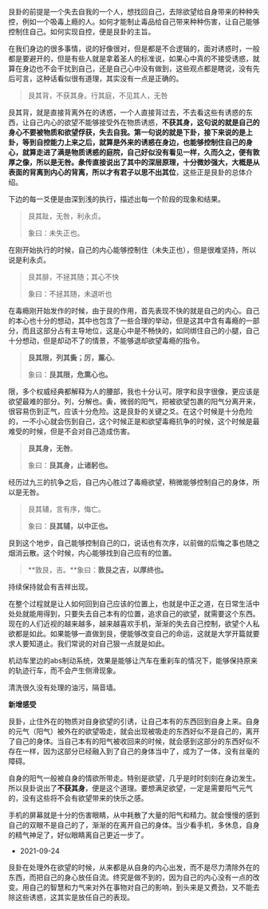 艮卦的前提是一个失去自我的一个人，想找回自己，去除欲望给自身带来的种种失控，例如一个吸毒上瘾的人。如何才能制止毒品给自己带来种种伤害，让自己能够控制住自己。如何实现自控，便是艮卦的主旨。

在我们身边的很多事情，说的好像很对，但是都是不合逻辑的，面对诱惑时，一般都是要避开的，但是有些人就是拿着圣人的标准说，如果心中真的不接受诱惑，就算在身边也不会干扰到自己，还是自己心中没有做到，这些观点都是瞎说，没有先后可言，这种话看似很有道理，其实没有一点是正确的。

> 艮其背，不获其身。行其庭，不见其人，无咎

艮其背，就是直接背离外在的诱惑，一个人直接背过去，不去看这些有诱惑的东西，让自己内心的欲望不能够接受外在物质诱惑，**不获其身，**这句说的就是自己的身心不要被物质和欲望俘获，失去自我。第一句说的就是下卦，接下来说的是上卦，等到自控能力上来之后，就算是外来的诱惑在身边，也能够控制住自己的身心，就算走进了满是物质诱惑的庭院，自己好似没有看见一样，久而久之，便有敦厚之像，所以是无咎。彖传直接说出了其中的深层原理，十分微妙强大，大概是从表面的背离到内心的背离，所以才有**君子以思不出其位**，这些正是艮卦的总体介绍。

下边的每一爻便是由深到浅的执行，描述出每一个阶段的现象和结果。

> 艮其趾，无咎，利永贞。
>
> 象曰：未失正也。

在刚开始执行的时候，自己的内心能够控制住（未失正也），但是很难坚持，所以说是利永贞。

> 艮其腓，不拯其随；其心不快
>
> 象曰：不拯其随，未退听也

在毒瘾刚开始发作的时候，由于艮的作用，首先表现不快的就是自己的内心。自己的本心也十分的想动，其中也包含了一些合理的举动，但是这其中含有毒瘾的一部分，而且这部分占有主导地位，这是心中是不畅快的，如同绑住自己的小腿，自己十分想动，但是却动不了的情景，不能够退却欲望毒瘾的指令。

> **艮其限，列其夤；厉，薰心**。
>
> 象曰：**艮其限，危熏心也。**

限，多个权威经典都解释为人的腰部，我也十分认可。限字和艮字很像，更应该是欲望最难的部分。列，分解也。夤，微弱的阳气，把被欲望包裹的阳气分离开来，很容易伤到正气，应该十分危险。这是艮卦的关键之爻。在这个时候是十分危险的，一不小心就会伤到自己，这个时候正是和欲望毒瘾抗争的时候，这个时候是最难受的时候，但是不会对自己造成伤害。

> **艮其身，无咎**。
>
> 象曰：**艮其身，止诸躬也。**

经历过九三的抗争之后，自己内心胜过了毒瘾欲望，稍微能够控制自己的身体，所以是无咎。

> 艮其辅，言有序，悔亡。
>
> 象曰：**艮其辅，以中正也。**

艮到这个地步，自己能够控制自己的口，说话也有次序，以前做的后悔之事也随之烟消云散。这个时候，内心能够找到自己应有的位置。

> **敦艮，吉。**象曰：**敦艮之吉，以厚终也。**

持续保持就会有吉祥出现。

在整个过程就是让人如何回到自己应该的位置上，也就是中正之道，在日常生活中处处就能用得到，只要失去自己本有的位置，追求自己的欲望，就需要这个东西。现在的人们近视的越来越多，越来越喜欢手机，渐渐的失去自己控制，欲望个人私欲都是如此。如果能够一直做到艮，便能够改变自己的命运，这就是大学开篇就要求人要知道止。我们常说的对自己狠一点就是如此。

机动车里边的abs制动系统，效果是能够让汽车在重刹车的情况下，能够保持原来的轨迹行车，而不会产生侧滑现象。

清洗很久没有处理的油污，隔音墙。

**新增感受**

艮卦，止住外在的物质对自身欲望的引诱，让自己本有的东西回到自身上来。自身的元气（阳气）被外在的欲望吸走，就会出现被吸走的东西好似不是自己的，离开了自己的身体。当自己本有的阳气被收回来的时候，就会感到这部分的东西好似不存在一样，因为这部分已经融入到了自己的身体当中了，成为了一体，没有丝毫的障碍。

自身的阳气一般被自身的情欲所带走。特别是欲望，几乎是时时刻刻在身边发生。所以艮卦说出了**不获其身**，便是这个道理。要想满足欲望，一定是需要阳气元气的，没有这些将不会有欲望带来的快乐之感。

手机的屏幕就是十分的伤害眼睛，从中耗散了大量的阳气和精力。就会慢慢的感到自己的双眼不是自己的了，渐渐的在离开自己的身体。当少看手机，多休息，自身的精气神足了，好似眼睛离自己更近一步了。

- 2021-09-24

艮卦在处理外在欲望的时候，从来都是从自身的内心出发，而不是尽力清除外在的东西，而把自己的身心放任自流。终究是做不到的，因为自己的内心没有一点的改变。用自己的智慧和力气来对外在事物对自己的影响，到头来是又费劲，又不能去除这些诱惑，这其实是放任自己的表现。